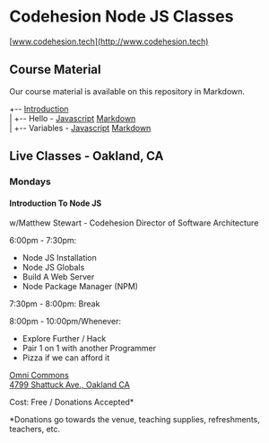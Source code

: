 # Codehesion Node JS Classes
[www.codehesion.tech](http://www.codehesion.tech)  

## Course Material
Our course material is available on this repository in Markdown.  
  
+-- [Introduction](https://github.com/codehesion/classes/tree/master/content/1-Introduction)  
|   +-- Hello - [Javascript](https://github.com/codehesion/classes/blob/master/content/1-Introduction/hello.js) [Markdown](https://github.com/codehesion/classes/blob/master/content/1-Introduction/hello.md)  
|   +-- Variables - [Javascript](https://github.com/codehesion/classes/blob/master/content/1-Introduction/variables.js) [Markdown](https://github.com/codehesion/classes/blob/master/content/1-Introduction/variables.md)  


## Live Classes - Oakland, CA

### Mondays

#### Introduction To Node JS
w/Matthew Stewart - Codehesion Director of Software Architecture  
  
6:00pm - 7:30pm:  
- Node JS Installation  
- Node JS Globals  
- Build A Web Server  
- Node Package Manager (NPM)  
  
7:30pm - 8:00pm: Break  
  
8:00pm - 10:00pm/Whenever:  
- Explore Further / Hack  
- Pair 1 on 1 with another Programmer  
- Pizza if we can afford it  

[Omni Commons](https://omnicommons.org/)  
[4799 Shattuck Ave., Oakland CA](http://maps.google.com/?q=4799%20Shattuck%20Ave.,%20Oakland,%20CA)  
  
Cost: Free / Donations Accepted*  
  
*Donations go towards the venue, teaching supplies, refreshments, teachers, etc.

